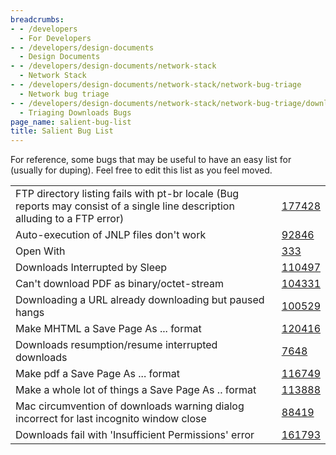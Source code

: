 ```yaml
---
breadcrumbs:
- - /developers
  - For Developers
- - /developers/design-documents
  - Design Documents
- - /developers/design-documents/network-stack
  - Network Stack
- - /developers/design-documents/network-stack/network-bug-triage
  - Network bug triage
- - /developers/design-documents/network-stack/network-bug-triage/downloads-bug-triage
  - Triaging Downloads Bugs
page_name: salient-bug-list
title: Salient Bug List
---
```


For reference, some bugs that may be useful to have an easy list for (usually
for duping). Feel free to edit this list as you feel moved.

<table>
<tr>
<td> FTP directory listing fails with pt-br locale (Bug reports may consist of a single line description alluding to a FTP error)</td>
<td><a href="http://crbug.com/177428">177428</a></td>
</tr>
<tr>
<td> Auto-execution of JNLP files don't work</td>
<td><a href="http://crbug.com/92846">92846</a> </td>
</tr>
<tr>
<td> Open With</td>
<td><a href="http://crbug.com/333">333</a> </td>
</tr>
<tr>
<td> Downloads Interrupted by Sleep</td>
<td><a href="http://crbug.com/110497">110497</a> </td>
</tr>
<tr>
<td> Can't download PDF as binary/octet-stream</td>
<td><a href="http://crbug.com/104331">104331</a> </td>
</tr>
<tr>
<td> Downloading a URL already downloading but paused hangs</td>
<td><a href="http://crbug.com/100529">100529</a> </td>
</tr>
<tr>
<td> Make MHTML a Save Page As ... format</td>
<td><a href="http://crbug.com/120416">120416</a> </td>
</tr>
<tr>
<td> Downloads resumption/resume interrupted downloads</td>
<td><a href="http://crbug.com/7648">7648</a> </td>
</tr>
<tr>
<td> Make pdf a Save Page As ... format</td>
<td><a href="http://crbug.com/116749">116749</a> </td>
</tr>
<tr>
<td> Make a whole lot of things a Save Page As .. format</td>
<td><a href="http://crbug.com/113888">113888</a> </td>
</tr>
<tr>
<td> Mac circumvention of downloads warning dialog incorrect for last incognito window close</td>
<td><a href="http://crbug.com/88419">88419</a></td>
</tr>
<tr>
<td> Downloads fail with 'Insufficient Permissions' error</td>
<td><a href="https://code.google.com/p/chromium/issues/detail?id=161793">161793</a></td>
</tr>
</table>
